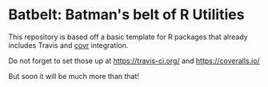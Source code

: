 Batbelt: Batman's belt of R Utilities
===========

This repository is based off a basic template for R packages that already includes
Travis and [covr](http://github.com/jimhester/covr) integration.

Do not forget to set those up at https://travis-ci.org/ and https://coveralls.io/

But soon it will be much more than that!
